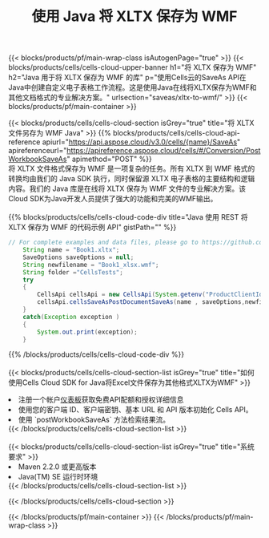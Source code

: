 ﻿---
title: 使用 Java 将 XLTX 保存为 WMF
description: 利用Aspose.Cells Cloud SDK for Java将XLTX格式文件保存为WMF格式文件。
---
{{< blocks/products/pf/main-wrap-class isAutogenPage="true" >}}
{{< blocks/products/cells/cells-cloud-upper-banner h1="将 XLTX 保存为 WMF" h2="Java 用于将 XLTX 保存为 WMF 的库" p="使用Cells云的SaveAs API在Java中创建自定义电子表格工作流程。这是使用Java在线将XLTX保存为WMF和其他文档格式的专业解决方案。" urlsection="saveas/xltx-to-wmf/" >}}
{{< blocks/products/pf/main-container >}}

{{< blocks/products/cells/cells-cloud-section isGrey="true" title="将 XLTX 文件另存为 WMF Java" >}}
{{% blocks/products/cells/cells-cloud-api-reference apiurl="https://api.aspose.cloud/v3.0/cells/{name}/SaveAs" apireferenceurl="https://apireference.aspose.cloud/cells/#/Conversion/PostWorkbookSaveAs" apimethod="POST" %}}
<br/>
将 XLTX 文件格式保存为 WMF 是一项复杂的任务。所有 XLTX 到 WMF 格式的转换均由我们的 Java SDK 执行，同时保留源 XLTX 电子表格的主要结构和逻辑内容。我们的 Java 库是在线将 XLTX 保存为 WMF 文件的专业解决方案。该Cloud SDK为Java开发人员提供了强大的功能和完美的WMF输出。
<br/>
<br/>
{{% blocks/products/cells/cells-cloud-code-div title="Java 使用 REST 将 XLTX 保存为 WMF 的代码示例 API" gistPath="" %}}
  
```java
// For complete examples and data files, please go to https://github.com/aspose-cells-cloud/aspose-cells-cloud-java/
    String name = "Book1.xltx";
    SaveOptions saveOptions = null;
    String newfilename = "Book1_xlsx.wmf";
    String folder ="CellsTests";
    try 
    {
        CellsApi cellsApi = new CellsApi(System.getenv("ProductClientId"), System.getenv("ProductClientSecret"));
        cellsApi.cellsSaveAsPostDocumentSaveAs(name , saveOptions,newfilename,false,false,folder,null,null,null,true);                       
    }
    catch(Exception exception )
    {
        System.out.print(exception);
    }
```
  
{{% /blocks/products/cells/cells-cloud-code-div %}}
<br/>
<br/>
{{< blocks/products/cells/cells-cloud-section-list isGrey="true" title="如何使用Cells Cloud SDK for Java将Excel文件保存为其他格式XLTX为WMF" >}}
<li>注册一个帐户<a href="https://dashboard.aspose.cloud/">仪表板</a>获取免费API配额和授权详细信息</li>
<li>使用您的客户端 ID、客户端密钥、基本 URL 和 API 版本初始化 Cells API。</li>
<li>使用 `postWorkbookSaveAs` 方法检索结果流。</li>
{{< /blocks/products/cells/cells-cloud-section-list >}}
<br/>
<br/>
{{< blocks/products/cells/cells-cloud-section-list isGrey="true" title="系统要求" >}}
<li>Maven 2.2.0 或更高版本</li>
<li>Java(TM) SE 运行时环境</li>
{{< /blocks/products/cells/cells-cloud-section-list >}}

{{< /blocks/products/cells/cells-cloud-section >}}

{{< /blocks/products/pf/main-container >}}
{{< /blocks/products/pf/main-wrap-class >}}
